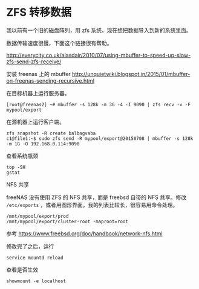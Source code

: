# ZFS 转移数据


我以前有一个旧的磁盘阵列，用 zfs 系统，现在想把数据导入到新的系统里面。

数据传输速度很慢，下面这个链接很有帮助。

http://everycity.co.uk/alasdair/2010/07/using-mbuffer-to-speed-up-slow-zfs-send-zfs-receive/

安装 freenas 上的 mbuffer http://unquietwiki.blogspot.in/2015/01/mbuffer-on-freenas-sending-recursive.html

在目标机器上运行服务器。


```console
[root@freenas2] ~# mbuffer -s 128k -m 3G -4 -I 9090 | zfs recv -v -F mypool/export
```

在源机器上运行客户端。

```console
zfs snapshot -R create balbagvaba
c1@file1:~$ sudo zfs send -R mypool/export@20150708 | mbuffer -s 128k -m 1G -O 192.168.0.114:9090

```

查看系统瓶颈

```console
top -SH
gstat
```

NFS 共享

freeNAS 没有使用 ZFS 的 NFS 共享，而是 freebsd 自带的 NFS 共享。修改
`/etc/exports` ，或者用图形界面。我的列表比较长，很容易用命令处理。

```console
/mnt/mypool/export/prod
/mnt/mypool/export/cluster-root -maproot=root
```

参考 https://www.freebsd.org/doc/handbook/network-nfs.html

修改完了之后，运行

```console
service mountd reload
```

查看是否生效

```console
showmount -e localhost
```
